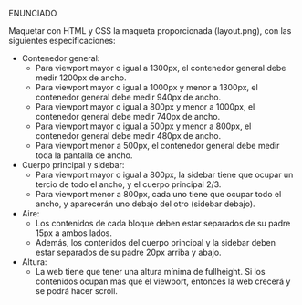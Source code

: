 ENUNCIADO

Maquetar con HTML y CSS la maqueta proporcionada (layout.png), con las siguientes especificaciones:

* Contenedor general:
  * Para viewport mayor o igual a 1300px, el contenedor general debe medir 1200px de ancho.
  * Para viewport mayor o igual a 1000px y menor a 1300px, el contenedor general debe medir 940px de ancho.
  * Para viewport mayor o igual a 800px y menor a 1000px, el contenedor general debe medir 740px de ancho.
  * Para viewport mayor o igual a 500px y menor a 800px, el contenedor general debe medir 480px de ancho.
  * Para viewport menor a 500px, el contenedor general debe medir toda la pantalla de ancho.
* Cuerpo principal y sidebar:
  * Para viewport mayor o igual a 800px, la sidebar tiene que ocupar un tercio de todo el ancho, y el cuerpo principal 2/3.
  * Para viewport menor a 800px, cada uno tiene que ocupar todo el ancho, y aparecerán uno debajo del otro (sidebar debajo).
* Aire:
  * Los contenidos de cada bloque deben estar separados de su padre 15px a ambos lados.
  * Además, los contenidos del cuerpo principal y la sidebar deben estar separados de su padre 20px arriba y abajo.
* Altura:
  * La web tiene que tener una altura mínima de fullheight. Si los contenidos ocupan más que el viewport, entonces la web crecerá y se podrá hacer scroll.
